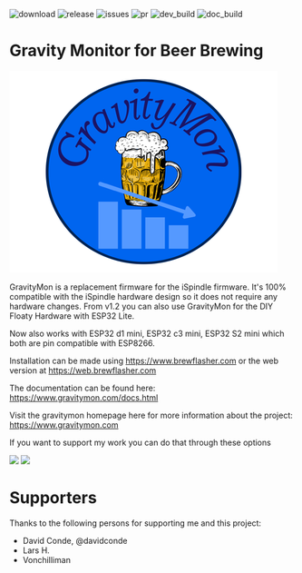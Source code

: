 
![download](https://img.shields.io/github/downloads/mp-se/gravitymon/total) 
![release](https://img.shields.io/github/v/release/mp-se/gravitymon?label=latest%20release)
![issues](https://img.shields.io/github/issues/mp-se/gravitymon)
![pr](https://img.shields.io/github/issues-pr/mp-se/gravitymon)
![dev_build](https://img.shields.io/github/actions/workflow/status/mp-se/gravitymon/pio-build.yaml?branch=dev)
![doc_build](https://img.shields.io/github/actions/workflow/status/mp-se/gravitymon/doc-build.yaml?branch=master)

# Gravity Monitor for Beer Brewing

![GravityMon Logo](src_docs/source/images/gravitymon_logo_s.png)

GravityMon is a replacement firmware for the iSpindle firmware. It's 100% compatible with the iSpindle hardware design so it does not require any hardware changes. From v1.2 you can also use GravityMon for the DIY Floaty Hardware with ESP32 Lite.  

Now also works with ESP32 d1 mini, ESP32 c3 mini, ESP32 S2 mini which both are pin compatible with ESP8266.

Installation can be made using https://www.brewflasher.com or the web version at https://web.brewflasher.com

The documentation can be found here: https://www.gravitymon.com/docs.html

Visit the gravitymon homepage here for more information about the project: https://www.gravitymon.com

If you want to support my work you can do that through these options

[<img src="https://gravitymon.com/images/buymecoffee.png" height=40>](https://www.buymeacoffee.com/mpse/) [<img src="https://img.shields.io/static/v1?label=Sponsor&message=%E2%9D%A4&logo=GitHub&color=%23fe8e86" height=40>](https://github.com/sponsors/mp-se)

# Supporters

Thanks to the following persons for supporting me and this project:

* David Conde, @davidconde
* Lars H.
* Vonchilliman

